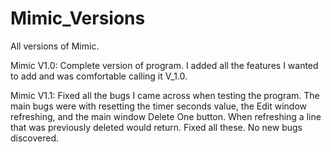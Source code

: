 # Mimic_Versions
All versions of Mimic.

Mimic V1.0:
Complete version of program. I added all the features I wanted to add and was comfortable calling it V_1.0.

Mimic V1.1:
Fixed all the bugs I came across when testing the program. The main bugs were with resetting the timer seconds value, the Edit window refreshing, and the main window Delete One button. When refreshing a line that was previously deleted would return. Fixed all these. No new bugs discovered.
